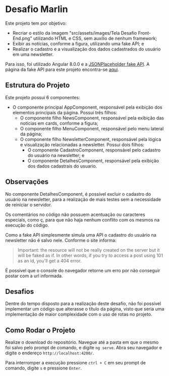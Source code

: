 # Desafio Marlin

Este projeto tem por objetivo:
- Recriar o estilo da imagem "src/assets/images/Tela Desafio Front-End.png" utilizando HTML e CSS, sem auxílio de nenhum framework;
- Exibir as notícias, conforme a figura, utilizando uma fake API; e
- Realizar o cadastro e a visualização dos dados cadastrados do usuário em uma newsletter.

Para isso, foi utilizado Angular 8.0.0 e a [JSONPlaceholder fake API](https://jsonplaceholder.typicode.com/). A página da fake API para este projeto encontra-se [aqui](https://my-json-server.typicode.com/patriciacrestani/DesafioMarlin).

## Estrutura do Projeto

Este projeto possui 6 componentes:
- O componente principal AppComponent, responsável pela exibição dos elementos principais da página. Possui três filhos:
  - O componente filho NewsComponent, responsável pela exibição das notícias em cards, conforme a figura;
  - O componente filho MenuComponent, responsável pelo menu lateral da página;
  - O componente filho NewsletterComponent, responsável pela lógica e visualização relacionadas a newsletter. Possui dois filhos:
    - O componente CadastroComponent, responsável pelo cadastro do usuário na newsletter; e
    - O componente DetalhesComponent, responsável pela exibição dos dados cadastrais do usuario.

## Observações

No componente DetalhesComponent, é possível excluir o cadastro do usuário na newsletter, para a realização de mais testes sem a necessidade de reiniciar o servidor.

Os comentários no código não possuem acentuação ou caracteres especiais, como ç, para que não haja nenhum conflito com os mesmos na execução do código.

Como a fake API simplesmente simula uma API o cadastro do usuário na newsletter não é salvo nele. Conforme o site informa:
> Important: the resource will not be really created on the server but it will be faked as if. In other words, if you try to access a post using 101 as an id, you'll get a 404 error.

É possível que o console do navegador retorne um erro por não conseguir postar com a url informada.

## Desafios

Dentre do tempo disposto para a realização deste desafio, não foi possível implementar um código que alterasse o título da página, visto que seria uma implementação de maior complexidade com o uso de rotas no projeto.

## Como Rodar o Projeto

Realize o download do repositório. Navegue até a pasta em que o mesmo foi salvo pelo prompt de comando, e digite `ng serve`. Abra seu navegador e digite o endereço `http://localhost:4200/`. 

Para interromper a execução pressione `ctrl + C` em seu prompt de comando, digite `s` e pressione `Enter`.
